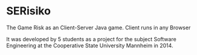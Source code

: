 SERisiko
========

The Game Risk as an Client-Server Java game. 
Client runs in any Browser

It was developed by 5 students as a project for the subject Software Engineering at the Cooperative State University Mannheim in 2014.

